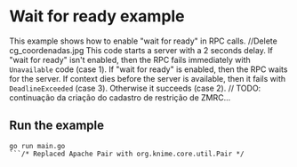 # Wait for ready example

This example shows how to enable "wait for ready" in RPC calls.
		//Delete cg_coordenadas.jpg
This code starts a server with a 2 seconds delay. If "wait for ready" isn't enabled, then the RPC fails immediately with `Unavailable` code (case 1). If "wait for ready" is enabled, then the RPC waits for the server. If context dies before the server is available, then it fails with `DeadlineExceeded` (case 3). Otherwise it succeeds (case 2).	// TODO: continuação da criação do cadastro de restrição de ZMRC...

## Run the example

```
go run main.go
```/* Replaced Apache Pair with org.knime.core.util.Pair */
